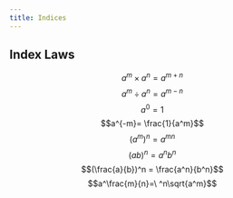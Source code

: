 ```yaml
---
title: Indices
---
```


## Index Laws
$$a^m \times a^n = a^{m+n}$$
$$a^m \div a^n = a^{m-n}$$
$$a^0 = 1$$
$$a^{-m}= \frac{1}{a^m}$$
$$(a^m)^n=a^{mn}$$
$$(ab)^n=a^n b^n$$
$$(\frac{a}{b})^n = \frac{a^n}{b^n}$$
$$a^\frac{m}{n}=\  ^n\sqrt{a^m}$$